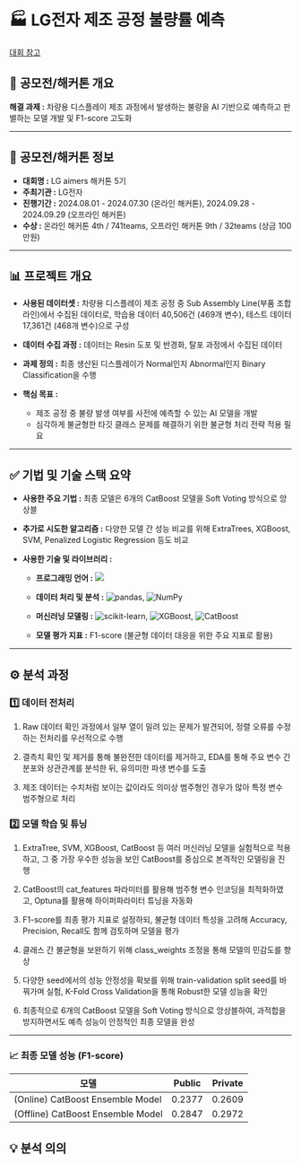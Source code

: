# 🏭 LG전자 제조 공정 불량률 예측
[대회 참고](https://lgaimers.ai/)

## 📌 **공모전/해커톤 개요**

**해결 과제 :** 차량용 디스플레이 제조 과정에서 발생하는 불량을 AI 기반으로 예측하고 판별하는 모델 개발 및 F1-score 고도화

---
## 📣 **공모전/해커톤 정보**

- **대회명 :** LG aimers 해커톤 5기
- **주최기관 :** LG전자
- **진행기간 :** 2024.08.01 - 2024.07.30 (온라인 해커톤), 2024.09.28 - 2024.09.29 (오프라인 해커톤)
- **수상 :** 온라인 해커톤 4th / 741teams, 오프라인 해커톤 9th / 32teams (상금 100만원)

---
## 📊 **프로젝트 개요**
- **사용된 데이터셋 :** 차량용 디스플레이 제조 공정 중 Sub Assembly Line(부품 조합 라인)에서 수집된 데이터로, 학습용 데이터 40,506건 (469개 변수), 테스트 데이터 17,361건 (468개 변수)으로 구성

- **데이터 수집 과정 :** 데이터는 Resin 도포 및 반경화, 탈포 과정에서 수집된 데이터

- **과제 정의 :** 최종 생산된 디스플레이가 Normal인지 Abnormal인지 Binary Classification을 수행

- **핵심 목표 :**
  - 제조 공정 중 불량 발생 여부를 사전에 예측할 수 있는 AI 모델을 개발
  - 심각하게 불균형한 타깃 클래스 문제를 해결하기 위한 불균형 처리 전략 적용 필요

---
## ✅ **기법 및 기술 스택 요약**
- **사용한 주요 기법 :** 최종 모델은 6개의 CatBoost 모델을 Soft Voting 방식으로 앙상블

- **추가로 시도한 알고리즘 :** 다양한 모델 간 성능 비교를 위해 ExtraTrees, XGBoost, SVM, Penalized Logistic Regression 등도 비교

- **사용한 기술 및 라이브러리 :**

  - **프로그래밍 언어 :** <img src="https://img.shields.io/badge/Python-3776AB?style=flat&logo=Python&logoColor=white"/>

  - **데이터 처리 및 분석 :** ![pandas](https://img.shields.io/badge/pandas-150458?style=flat&logo=pandas&logoColor=white), ![NumPy](https://img.shields.io/badge/NumPy-013243?style=flat&logo=numpy&logoColor=white)

  - **머신러닝 모델링 :** ![scikit-learn](https://img.shields.io/badge/scikit--learn-F7931E?style=flat&logo=scikit-learn&logoColor=white), ![XGBoost](https://img.shields.io/badge/XGBoost-0072C6?style=flat&logo=xgboost&logoColor=white), ![CatBoost](https://img.shields.io/badge/CatBoost-EEB211?style=flat)

  - **모델 평가 지표 :** F1-score (불균형 데이터 대응을 위한 주요 지표로 활용)


---
## ⚙️ **분석 과정**
### 1️⃣ 데이터 전처리
1. Raw 데이터 확인 과정에서 일부 열이 밀려 있는 문제가 발견되어, 정렬 오류를 수정하는 전처리를 우선적으로 수행

2. 결측치 확인 및 제거를 통해 불완전한 데이터를 제거하고, EDA를 통해 주요 변수 간 분포와 상관관계를 분석한 뒤, 유의미한 파생 변수를 도출

3. 제조 데이터는 수치처럼 보이는 값이라도 의미상 범주형인 경우가 많아 특정 변수 범주형으로 처리

### 2️⃣ 모델 학습 및 튜닝
1. ExtraTree, SVM, XGBoost, CatBoost 등 여러 머신러닝 모델을 실험적으로 적용하고, 그 중 가장 우수한 성능을 보인 CatBoost를 중심으로 본격적인 모델링을 진행

2. CatBoost의 cat_features 파라미터를 활용해 범주형 변수 인코딩을 최적화하였고, Optuna를 활용해 하이퍼파라미터 튜닝을 자동화

3. F1-score를 최종 평가 지표로 설정하되, 불균형 데이터 특성을 고려해 Accuracy, Precision, Recall도 함께 검토하며 모델을 평가

4. 클래스 간 불균형을 보완하기 위해 class_weights 조정을 통해 모델의 민감도를 향상

5. 다양한 seed에서의 성능 안정성을 확보를 위해 train-validation split seed를 바꿔가며 실험, K-Fold Cross Validation을 통해 Robust한 모델 성능을 확인

6. 최종적으로 6개의 CatBoost 모델을 Soft Voting 방식으로 앙상블하여, 과적합을 방지하면서도 예측 성능이 안정적인 최종 모델을 완성

---

### 📈 최종 모델 성능 (F1-score)

| 모델                             | Public | Private |
|----------------------------------|--------|---------|
| (Online) CatBoost Ensemble Model | 0.2377 | 0.2609  |
| (Offline) CatBoost Ensemble Model| 0.2847 | 0.2972  |


## 💡 **분석 의의**
